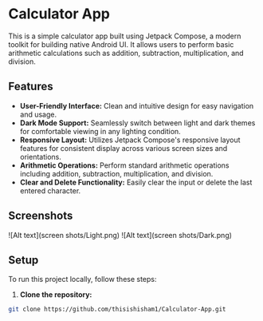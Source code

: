 # Calculator App

This is a simple calculator app built using Jetpack Compose, a modern toolkit for building native Android UI. It allows users to perform basic arithmetic calculations such as addition, subtraction, multiplication, and division.

## Features

- **User-Friendly Interface:** Clean and intuitive design for easy navigation and usage.
- **Dark Mode Support:** Seamlessly switch between light and dark themes for comfortable viewing in any lighting condition.
- **Responsive Layout:** Utilizes Jetpack Compose's responsive layout features for consistent display across various screen sizes and orientations.
- **Arithmetic Operations:** Perform standard arithmetic operations including addition, subtraction, multiplication, and division.
- **Clear and Delete Functionality:** Easily clear the input or delete the last entered character.

## Screenshots

![Alt text](screen shots/Light.png)
![Alt text](screen shots/Dark.png)

## Setup

To run this project locally, follow these steps:

1. **Clone the repository:**

```bash
git clone https://github.com/thisishisham1/Calculator-App.git
